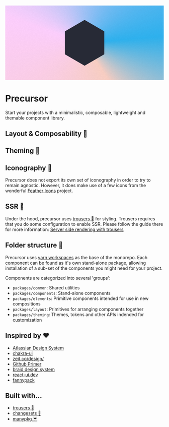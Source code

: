 <p align="center">
  <img src="assets/logo-large-alt.png" alt="precursor Logo" />
</p>

# Precursor

Start your projects with a minimalistic, composable, lightweight and themable component library.

## Layout & Composability 💎

## Theming 💅

## Iconography 👾

Precursor does not export its own set of iconography in order to try to remain agnostic.
However, it does make use of a few icons from the wonderful [Feather Icons](https://feathericons.com/) project.

## SSR 🤖

Under the hood, precursor uses [trousers 👖](https://github.com/danieldelcore/trousers) for styling. Trousers requires that you do some configuration to enable SSR. Please follow the guide there for more information: [Server side rendering with trousers](https://github.com/danieldelcore/trousers#server-side-rendering-ssr-)

## Folder structure 📂

Precursor uses [yarn workspaces](https://classic.yarnpkg.com/en/docs/workspaces/) as the base of the monorepo. Each component can be found as it's own stand-alone package, allowing installation of a sub-set of the components you might need for your project.

Components are categorized into several 'groups':

-   `packages/common`: Shared utilities
-   `packages/components`: Stand-alone components
-   `packages/elements`: Primitive components intended for use in new compositions
-   `packages/layout`: Primitives for arranging components together
-   `packages/theming`: Themes, tokens and other APIs indended for customization

## Inspired by ❤️

-   [Atlassian Design System](https://atlassian.design/)
-   [chakra-ui](https://chakra-ui.com/)
-   [zeit.co/design/](https://zeit.co/design/)
-   [Github Primer](https://primer.style/components)
-   [braid design system](https://seek-oss.github.io/braid-design-system)
-   [react-ui.dev](https://react-ui.dev)
-   [fannypack](https://v5.fannypack.style/)

## Built with...

-   [trousers 👖](https://github.com/danieldelcore/trousers)
-   [changesets 🦋](https://github.com/atlassian/changesets)
-   [manypkg ☔️](https://github.com/Thinkmill/manypkg)
